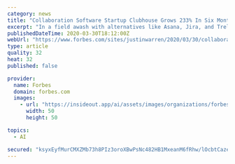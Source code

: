 ```yaml
---
category: news
title: "Collaboration Software Startup Clubhouse Grows 233% In Six Months"
excerpt: "In a field awash with alternatives like Asana, Jira, and Trello, collaboration software startup Clubhouse has decided to focus on building a fast tool that works well for product and engineering teams in high-growth companies."
publishedDateTime: 2020-03-30T18:12:00Z
webUrl: "https://www.forbes.com/sites/justinwarren/2020/03/30/collaboration-software-startup-clubhouse-grows-233-in-six-months/"
type: article
quality: 32
heat: 32
published: false

provider:
  name: Forbes
  domain: forbes.com
  images:
    - url: "https://insideout.app/ai/assets/images/organizations/forbes.com-50x50.jpg"
      width: 50
      height: 50

topics:
  - AI

secured: "ksyxEyfMurCMXZMb73h8PIz3oroXBwPsNc482HB1MxeanM6fRhw/lOcbtCazeOLB2yaj1XXCHGZOGI2/xwF6BuOq0YH9b+JcUxjUZDn8aoPpygX4GeTR8DULqy696d56uCe+Kxskngif07X6M+kYemf8NS8c5aVIMAgV22M4+8nBnIHTptNniiZpbNNqlrMmaldCZtYPIUaNDzMq9odVw39GRnGxqw+Woh4YFN6ZMMzAtp956zRdSlEsVN89iuBxOQeHQoxo7ym21BYNb6EUCg5pq0/YCZ9CandvjX9ttzJD2r3FuuzlBafpUQ31KYnlXV/ORfojGeDrXlwHOS0glytTXyImh868YKjDMs/DSlGUUJ9zTOBG3JvYCrlKaWsTO+qGG+afDqr70j3Ip+H81n4HE9Y/BgYWjlvJSLT1BqxgaPlilkLubPzTKJ2osIlQj+EC5UFQ/7hdAFDMAhUjsnwCDoqiteL7YPT3hEw+dT8=;wy3s6AWo5RfCEJtAUPqa9Q=="
---
```


